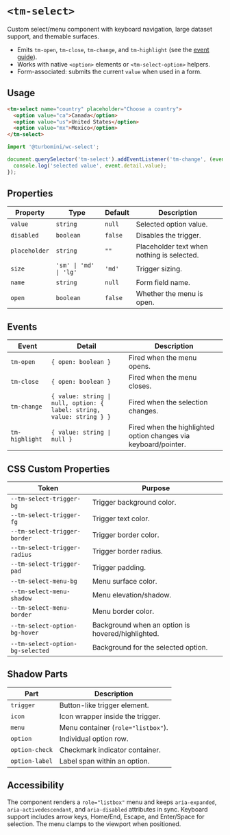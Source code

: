 # `<tm-select>`

Custom select/menu component with keyboard navigation, large dataset support, and themable surfaces.

- Emits `tm-open`, `tm-close`, `tm-change`, and `tm-highlight` (see the [event guide](../../docs/web-components/events.md)).
- Works with native `<option>` elements or `<tm-select-option>` helpers.
- Form-associated: submits the current `value` when used in a form.

## Usage

```html
<tm-select name="country" placeholder="Choose a country">
  <option value="ca">Canada</option>
  <option value="us">United States</option>
  <option value="mx">Mexico</option>
</tm-select>
```

```js
import '@turbomini/wc-select';

document.querySelector('tm-select').addEventListener('tm-change', (event) => {
  console.log('selected value', event.detail.value);
});
```

## Properties

| Property | Type | Default | Description |
| --- | --- | --- | --- |
| `value` | `string` | `null` | Selected option value. |
| `disabled` | `boolean` | `false` | Disables the trigger. |
| `placeholder` | `string` | `""` | Placeholder text when nothing is selected. |
| `size` | `'sm' \| 'md' \| 'lg'` | `'md'` | Trigger sizing. |
| `name` | `string` | `null` | Form field name. |
| `open` | `boolean` | `false` | Whether the menu is open. |

## Events

| Event | Detail | Description |
| --- | --- | --- |
| `tm-open` | `{ open: boolean }` | Fired when the menu opens. |
| `tm-close` | `{ open: boolean }` | Fired when the menu closes. |
| `tm-change` | `{ value: string \| null, option: { label: string, value: string } }` | Fired when the selection changes. |
| `tm-highlight` | `{ value: string \| null }` | Fired when the highlighted option changes via keyboard/pointer. |

## CSS Custom Properties

| Token | Purpose |
| --- | --- |
| `--tm-select-trigger-bg` | Trigger background color. |
| `--tm-select-trigger-fg` | Trigger text color. |
| `--tm-select-trigger-border` | Trigger border color. |
| `--tm-select-trigger-radius` | Trigger border radius. |
| `--tm-select-trigger-pad` | Trigger padding. |
| `--tm-select-menu-bg` | Menu surface color. |
| `--tm-select-menu-shadow` | Menu elevation/shadow. |
| `--tm-select-menu-border` | Menu border color. |
| `--tm-select-option-bg-hover` | Background when an option is hovered/highlighted. |
| `--tm-select-option-bg-selected` | Background for the selected option. |

## Shadow Parts

| Part | Description |
| --- | --- |
| `trigger` | Button-like trigger element. |
| `icon` | Icon wrapper inside the trigger. |
| `menu` | Menu container (`role="listbox"`). |
| `option` | Individual option row. |
| `option-check` | Checkmark indicator container. |
| `option-label` | Label span within an option. |

## Accessibility

The component renders a `role="listbox"` menu and keeps `aria-expanded`, `aria-activedescendant`, and `aria-disabled` attributes in sync. Keyboard support includes arrow keys, Home/End, Escape, and Enter/Space for selection. The menu clamps to the viewport when positioned.
